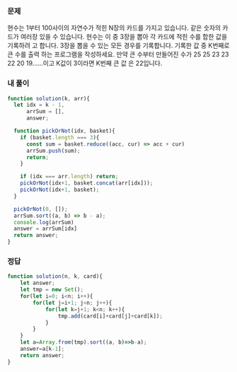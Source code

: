 ### 문제
현수는 1부터 100사이의 자연수가 적힌 N장의 카드를 가지고 있습니다. 같은 숫자의 카드가 여러장 있을 수 있습니다. 현수는 이 중 3장을 뽑아 각 카드에 적힌 수를 합한 값을 기록하려 고 합니다. 3장을 뽑을 수 있는 모든 경우를 기록합니다. 기록한 값 중 K번째로 큰 수를 출력 하는 프로그램을 작성하세요.
만약 큰 수부터 만들어진 수가 25 25 23 23 22 20 19......이고 K값이 3이라면 K번째 큰 값 은 22입니다.


### 내 풀이
```js
function solution(k, arr){
  let idx = k - 1,
      arrSum = [],
      answer;

  function pickOrNot(idx, basket){
    if (basket.length === 3){
      const sum = basket.reduce((acc, cur) => acc + cur)
      arrSum.push(sum);
      return;
    }

    if (idx === arr.length) return;
    pickOrNot(idx+1, basket.concat(arr[idx]));
    pickOrNot(idx+1, basket);
  }

  pickOrNot(0, []);
  arrSum.sort((a, b) => b - a);
  console.log(arrSum)
  answer = arrSum[idx]
  return answer;
}
```

### 정답
```js
function solution(n, k, card){
    let answer;
    let tmp = new Set();
    for(let i=0; i<n; i++){
        for(let j=i+1; j<n; j++){
            for(let k=j+1; k<n; k++){
                tmp.add(card[i]+card[j]+card[k]);
            }
        }
    }
    let a=Array.from(tmp).sort((a, b)=>b-a);
    answer=a[k-1];
    return answer;
}
```
